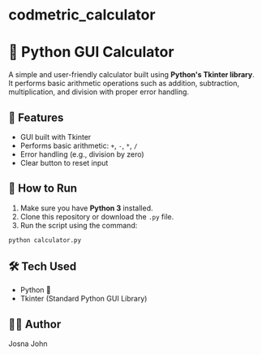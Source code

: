 # codmetric_calculator

# 🧮 Python GUI Calculator

A simple and user-friendly calculator built using **Python's Tkinter library**.  
It performs basic arithmetic operations such as addition, subtraction, multiplication, and division with proper error handling.

## 🔧 Features

- GUI built with Tkinter
- Performs basic arithmetic: `+`, `-`, `*`, `/`
- Error handling (e.g., division by zero)
- Clear button to reset input

## 🚀 How to Run

1. Make sure you have **Python 3** installed.
2. Clone this repository or download the `.py` file.
3. Run the script using the command:
   
```bash
python calculator.py
```

## 🛠️ Tech Used
- Python 🐍
- Tkinter (Standard Python GUI Library)

## 👩‍💻 Author
Josna John
